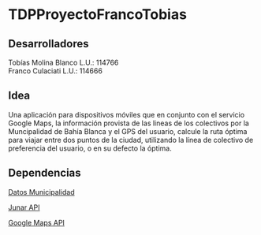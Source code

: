 # TDPProyectoFrancoTobias

## Desarrolladores

Tobías Molina Blanco L.U.: 114766  
Franco Culaciati L.U.: 114666

## Idea

Una aplicación para dispositivos móviles que en conjunto con el servicio Google Maps, la información provista de las lineas de los colectivos por la Muncipalidad de Bahía Blanca y el GPS del usuario, calcule la ruta óptima para viajar entre dos puntos de la ciudad, utilizando la línea de colectivo de preferencia del usuario, o en su defecto la óptima.


## Dependencias

[Datos Municipalidad](http://datos.bahiablanca.gob.ar/search/?q=Colectivos)

[Junar API](http://junar.github.io/VizCNE/doc/build/index.html)

[Google Maps API](https://developers.google.com/maps/documentation/?hl=es)
